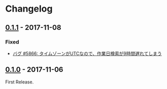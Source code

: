 # Changelog

## [0.1.1](https://github.com/u6k/task-focus/releases/tag/0.1.1) - 2017-11-08

### Fixed

- [バグ #5866: タイムゾーンがUTCなので、作業日検索が9時間遅れてしまう](https://redmine.u6k.me/issues/5866)

## [0.1.0](https://github.com/u6k/task-focus/releases/tag/0.1.0) - 2017-11-06

First Release.
